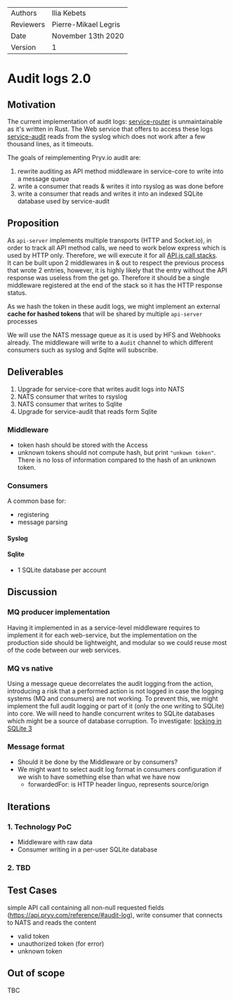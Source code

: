 |         |                       |
| ------- | --------------------- |
| Authors | Ilia Kebets |
| Reviewers | Pierre-Mikael Legris |
| Date    | November 13th 2020 |
| Version | 1                  |

# Audit logs 2.0

## Motivation

The current implementation of audit logs: [service-router](https://github.com/pryv/service-router) is unmaintainable as it's written in Rust. The Web service that offers to access these logs [service-audit](https://github.com/pryv/service-audit) reads from the syslog which does not work after a few thousand lines, as it timeouts.

The goals of reimplementing Pryv.io audit are:  

1. rewrite auditing as API method middleware in service-core to write into a message queue  
2. write a consumer that reads & writes it into rsyslog as was done before  
3. write a consumer that reads and writes it into an indexed SQLite database used by service-audit  

## Proposition

As `api-server` implements multiple transports (HTTP and Socket.io), in order to track all API method calls, we need to work below express which is used by HTTP only. Therefore, we will execute it for all [API.js call stacks](https://github.com/pryv/service-core/blob/1.6.3/components/api-server/src/API.js#L165).  
It can be built upon 2 middlewares in & out to respect the previous process that wrote 2 entries, however, it is highly likely that the entry without the API response was useless from the get go.
Therefore it should be a single middleware registered at the end of the stack so it has the HTTP response status.

As we hash the token in these audit logs, we might implement an external **cache for hashed tokens** that will be shared by multiple `api-server` processes

We will use the NATS message queue as it is used by HFS and Webhooks already. The middleware will write to a `Audit` channel to which different consumers such as syslog and Sqlite will subscribe.

## Deliverables

1. Upgrade for service-core that writes audit logs into NATS
2. NATS consumer that writes to rsyslog
3. NATS consumer that writes to Sqlite
4. Upgrade for service-audit that reads form Sqlite

### Middleware

- token hash should be stored with the Access
- unknown tokens should not compute hash, but print `"unkown token"`. There is no loss of information compared to the hash of an unknown token.

### Consumers

A common base for:
- registering
- message parsing

#### Syslog



#### Sqlite

- 1 SQLite database per account

## Discussion

### MQ producer implementation

Having it implemented in as a service-level middleware requires to implement it for each web-service, but the implementation on the production side should be lightweight, and modular so we could reuse most of the code between our web services.

### MQ vs native

Using a message queue decorrelates the audit logging from the action, introducing a risk that a performed action is not logged in case the logging systems (MQ and consumers) are not working.
To prevent this, we might implement the full audit logging or part of it (only the one writing to SQLite) into core.
We will need to handle concurrent writes to SQLite databases which might be a source of database corruption. To investigate: [locking in SQLite 3](https://sqlite.org/lockingv3.html)

### Message format

- Should it be done by the Middleware or by consumers?
- We might want to select audit log format in consumers configuration if we wish to have something else than what we have now
  - forwardedFor: is HTTP header linguo, represents source/orign

## Iterations

### 1. Technology PoC

- Middleware with raw data
- Consumer writing in a per-user SQLite database

### 2. TBD

## Test Cases

simple API call containing all non-null requested fields (https://api.pryv.com/reference/#audit-log), write consumer that connects to NATS and reads the content
- valid token
- unauthorized token (for error)
- unknown token

## Out of scope

TBC
